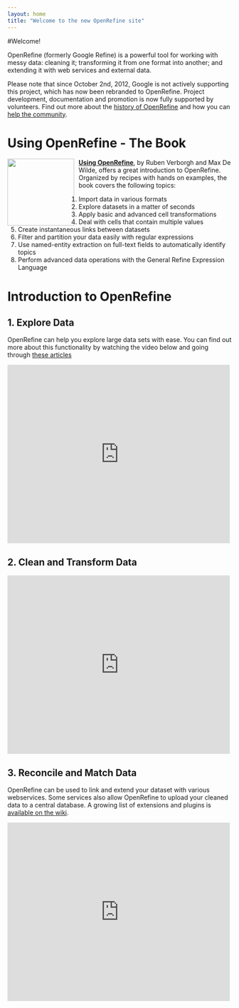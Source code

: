 ```yaml
---
layout: home
title: "Welcome to the new OpenRefine site"
---
```


#Welcome!


OpenRefine (formerly Google Refine) is a powerful tool for working with messy data: 
cleaning it; transforming it from one format into another; and extending it with 
web services and external data. 

Please note that since October 2nd, 2012, Google is not actively supporting 
this project, which has now been rebranded to OpenRefine. Project development,
 documentation and promotion is now fully supported by volunteers. Find out
 more about the
 [history of OpenRefine]({{site.baseurl}}/2013/10/12/openrefine-history.html) 
and how you can [help the community]({{site.baseurl}}/community).


# Using OpenRefine - The Book
<div style="float: left ; margin-right: 10px"><img src="https://raw.github.com/OpenRefine/openrefine.github.com/master/images/using-openrefine.jpg" width="150"/></div>

**[Using OpenRefine](http://www.packtpub.com/openrefine-guide-for-data-analysis-and-linking-dataset-to-the-web/book)**, by Ruben Verborgh and Max De Wilde, offers a great introduction to OpenRefine. Organized by recipes with hands on examples, the book covers the following topics:

1. Import data in various formats
2. Explore datasets in a matter of seconds
3. Apply basic and advanced cell transformations
4. Deal with cells that contain multiple values
5. Create instantaneous links between datasets
6. Filter and partition your data easily with regular expressions
7. Use named-entity extraction on full-text fields to automatically identify topics
8. Perform advanced data operations with the General Refine Expression Language

# Introduction to OpenRefine

## 1. Explore Data

OpenRefine can help you explore large data sets with ease. You can find out 
more about this functionality by watching the video below and going through 
[these articles](http://googlerefine.blogspot.ca/search/label/data%20exploration)

<div class="video-wrapper">
 <iframe width="500" height="400" src="http://www.youtube.com/embed/B70J_H_zAWM" frameborder="0"> </iframe>
</div>

## 2. Clean and Transform Data

<div class="video-wrapper">
 <iframe width="500" height="400" src="http://www.youtube.com/embed/cO8NVCs_Ba0" frameborder="0"> </iframe>
</div>

## 3. Reconcile and Match Data

OpenRefine can be used to link and extend your dataset with various webservices. 
Some services also allow OpenRefine to upload your cleaned data to a central database.
A growing list of extensions and plugins is
[available on the wiki](https://github.com/OpenRefine/OpenRefine/wiki/Reconcilable-Data-Sources).

<div class="video-wrapper">
 <iframe width="500" height="400" src="http://www.youtube.com/embed/5tsyz3ibYzk" frameborder="0"> </iframe>
</div>
